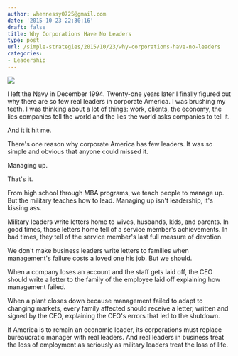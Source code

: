 ```yaml
---
author: whennessy0725@gmail.com
date: '2015-10-23 22:30:16'
draft: false
title: Why Corporations Have No Leaders
type: post
url: /simple-strategies/2015/10/23/why-corporations-have-no-leaders
categories:
- Leadership
---
```


![](http://static1.squarespace.com/static/56c87f52356fb0ec8c23c9b7/56d09050d9fd567b5dd38d8b/56d09059d9fd567b5dd38e72/1456509787718/dead-elephant_thumb.jpg)

  



I left the Navy in December 1994. Twenty-one years later I finally figured out why there are so few real leaders in corporate America.
I was brushing my teeth. I was thinking about a lot of things: work, clients, the economy, the lies companies tell the world and the lies the world asks companies to tell it.




And it it hit me.




There's one reason why corporate America has few leaders. It was so simple and obvious that anyone could missed it.




Managing up.




That's it.




From high school through MBA programs, we teach people to manage up. But the military teaches how to lead. Managing up isn't leadership, it's kissing ass.




Military leaders write letters home to wives, husbands, kids, and parents. In good times, those letters home tell of a service member's achievements. In bad times, they tell of the service member's last full measure of devotion.




We don't make business leaders write letters to families when management's failure costs a loved one his job. But we should.




When a company loses an account and the staff gets laid off, the CEO should write a letter to the family of the employee laid off explaining how management failed.




When a plant closes down because management failed to adapt to changing markets, every family affected should receive a letter, written and signed by the CEO, explaining the CEO's errors that led to the shutdown.




If America is to remain an economic leader, its corporations must replace bureaucratic manager with real leaders. And real leaders in business treat the loss of employment as seriously as military leaders treat the loss of life.
